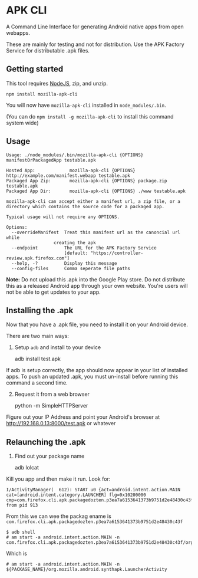 # APK CLI

A Command Line Interface for generating Android native apps from open webapps.

These are mainly for testing and not for distribution.
Use the APK Factory Service for distributable .apk files.

## Getting started

This tool requires [NodeJS](http://nodejs.org), zip, and unzip.

    npm install mozilla-apk-cli

You will now have `mozilla-apk-cli` installed in `node_modules/.bin`.

(You can do `npm install -g mozilla-apk-cli` to install this command system wide)

## Usage


    Usage: ./node_modules/.bin/mozilla-apk-cli {OPTIONS} manifestOrPackagedApp testable.apk

    Hosted App:             mozilla-apk-cli {OPTIONS} http://example.com/manifest.webapp testable.apk
    Packaged App Zip:       mozilla-apk-cli {OPTIONS} package.zip testable.apk
    Packaged App Dir:       mozilla-apk-cli {OPTIONS} ./www testable.apk

    mozilla-apk-cli can accept either a manifest url, a zip file, or a directory which contains the source code for a packaged app.

    Typical usage will not require any OPTIONS.

    Options:
      --overrideManifest  Treat this manifest url as the canoncial url while
                      creating the apk                                          
      --endpoint          The URL for the APK Factory Service
                          [default: "https://controller-review.apk.firefox.com"]
      --help, -?          Display this message                                      
      --config-files      Comma seperate file paths

**Note:** Do not upload this .apk into the Google Play store. Do not distribute this as a released Android app through your own website. You're users will not be able to get updates to your app.


## Installing the .apk

Now that you have a .apk file, you need to install it on your Android device.

There are two main ways:

1) Setup `adb` and install to your device

    adb install test.apk

If adb is setup correctly, the app should now appear in your list of installed apps. To push an updated .apk, you must un-install before running this command a second time.

2) Request it from a web browser

    python -m SimpleHTTPServer

Figure out your IP Address and point your Android's browser at http://192.168.0.13:8000/test.apk or whatever

## Relaunching the .apk

1) Find out your package name

    adb lolcat

Kill you app and then make it run. Look for:

    I/ActivityManager(  612): START u0 {act=android.intent.action.MAIN cat=[android.intent.category.LAUNCHER] flg=0x10200000 cmp=com.firefox.cli.apk.packagedozten.p3ea7a6153641373b9751d2e48430c43f/org.mozilla.android.synthapk.LauncherActivity} from pid 913 

From this we can wee the packag ename is `com.firefox.cli.apk.packagedozten.p3ea7a6153641373b9751d2e48430c43f`

    $ adb shell
    # am start -a android.intent.action.MAIN -n com.firefox.cli.apk.packagedozten.p3ea7a6153641373b9751d2e48430c43f/org.mozilla.android.synthapk.LauncherActivity

Which is

    # am start -a android.intent.action.MAIN -n ${PACKAGE_NAME}/org.mozilla.android.synthapk.LauncherActivity